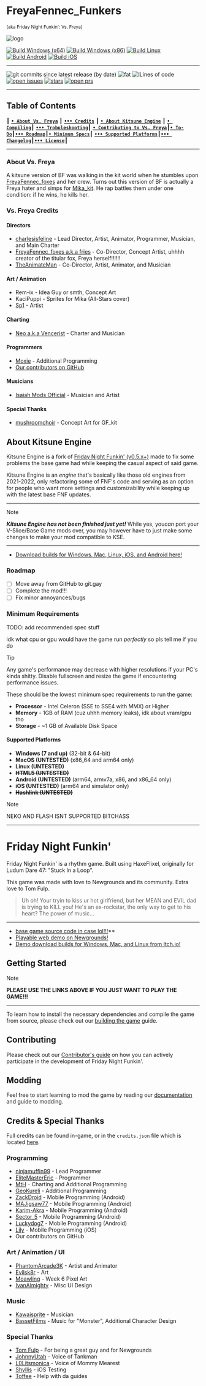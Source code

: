 # FreyaFennec_Funkers

<sub>(aka Friday Night Funkin': Vs. Freya)</sub>

![logo](https://github.com/VsFreyaDevs/VsFreyaModNew/blob/main/docs/promoBanner.png?raw=true)

[![Build Windows (x64)](https://github.com/VsFreyaDevs/VsFreyaModNew/actions/workflows/build-game-windows.yml/badge.svg)](https://github.com/VsFreyaDevs/VsFreyaModNew/actions/workflows/build-game-windows.yml) [![Build Windows (x86)](https://github.com/VsFreyaDevs/VsFreyaModNew/actions/workflows/build-game-win32.yml/badge.svg)](https://github.com/VsFreyaDevs/VsFreyaModNew/actions/workflows/build-gamewin32.yml) [![Build Linux](https://github.com/VsFreyaDevs/VsFreyaModNew/actions/workflows/build-game-linux.yml/badge.svg)](https://github.com/VsFreyaDevs/VsFreyaModNew/actions/workflows/build-game-linux.yml) [![Build Android](https://github.com/VsFreyaDevs/VsFreyaModNew/actions/workflows/build-game-android.yml/badge.svg)](https://github.com/VsFreyaDevs/VsFreyaModNew/actions/workflows/build-game-android.yml) [![Build iOS](https://github.com/VsFreyaDevs/VsFreyaModNew/actions/workflows/build-game-ios.yml/badge.svg)](https://github.com/VsFreyaDevs/VsFreyaModNew/actions/workflows/build-game-ios.yml)

-------------------------------------------------------------

![git commits since latest release (by date)](https://img.shields.io/github/commits-since/VsFreyaDevs/VsFreyaModNew/latest) ![fat](https://img.shields.io/github/repo-size/VsFreyaDevs/VsFreyaModNew) ![lLines of code](https://img.shields.io/tokei/lines/github/VsFreyaDevs/VsFreyaModNew) [![open issues](https://img.shields.io/github/issues/VsFreyaDevs/VsFreyaModNew)](https://github.com/VsFreyaDevs/VsFreyaModNew/issues) [![stars](https://img.shields.io/github/stars/VsFreyaDevs/VsFreyaModNew)](https://github.com/VsFreyaDevs/VsFreyaModNew/stargazers) [![open prs](https://img.shields.io/github/issues-pr/VsFreyaDevs/VsFreyaModNew)](https://github.com/VsFreyaDevs/VsFreyaModNew/pulls)

-------------------------------------------------------------

## Table of Contents

┃ [**`• About Vs. Freya`**](#about-vs-freya) ┃ [**`••• Credits`**](#vs-freya-credits) ┃ [**`• About Kitsune Engine`**](#about-kitsune-engine) ┃ [**`• Compiling`**](/docs/COMPILING.md)┃ [**`••• Trobuleshooting`**](/docs/troubleshooting.md)┃ [**`• Contributing to Vs. Freya`**](/docs/CONTRIBUTING.md)┃[**`• To-Do`**](/TODO.md)┃[**`••• Roadmap`**](#roadmap)┃[**`• Minimum Specs`**](#minimum-requirements)┃ [**`••• Supported Platforms`**](#supported-platforms)┃[**`••• Changelog`**](/CHANGELOG.md)┃[**`••• License`**](/LICENSE.md)┃

-------------------------------------------------------------

### About Vs. Freya

A kitsune version of BF was walking in the kit world when he stumbles upon [FreyaFennec_foxes](https://www.youtube.com/@Freyafennec_foxes1.0) and her crew. Turns out this version of BF is actually a Freya hater and simps for [Mika_kit](https://www.youtube.com/@Mika_Kit162). He rap battles them under one condition: if he wins, he kills her.

### Vs. Freya Credits

#### Directors

* [charlesisfeline](https://www.youtube.com/@charlescatyt) - Lead Director, Artist, Animator, Programmer, Musician, and Main Charter
* [FreyaFennec_foxes a.k.a fries](https://www.tiktok.com/@sandythebestclown) - Co-Director, Concept Artist, uhhhh creator of the titular fox, Freya herself!!!!!!
* [TheAnimateMan](https://www.youtube.com/channel/UCwsHVR5zkvnW4U4-Uoh118w) - Co-Director, Artist, Animator, and Musician

#### Art / Animation

* Rem-ix - Idea Guy or smth, Concept Art
* KaciPuppi - Sprites for Mika (All-Stars cover)
* [Sp1](https://x.com/Sp1_64) - Artist

#### Charting

* [Neo a.k.a Vencerist](https://www.youtube.com/@VencerVents) - Charter and Musician

#### Programmers

* [Moxie](https://github.com/moxie-coder) - Additional Programming
* [Our contributors on GitHub](https://github.com/VsFreyaDevs/VsFreyaModNew/graphs/contributors)

#### Musicians

* [Isaiah Mods Official](https://www.youtube.com/channel/UCeILJmD-UdDIqI86eadDCZQ) - Musician and Artist

#### Special Thanks

* [mushroomchoir](https://mushroomchoir.newgrounds.com/) - Concept Art for GF_kit

## About Kitsune Engine

Kitsune Engine is a fork of [Friday Night Funkin' (v0.5.x+)](https://github.com/FunkinCrew/Funkin) made to fix some problems the base game had while keeping the casual aspect of said game.

Kitsune Engine is an *engine* that's basically like those old engines from 2021-2022, only refactoring some of FNF's code and serving as an option for people who want more settings and customizability while keeping up with the latest base FNF updates.

-------------------------------------------------------------

> [!NOTE]
> ***Kitsune Engine has not been finished just yet!*** While yes, you*can* port your V-Slice/Base Game mods over, you may however have to just make some changes to make your mod compatible to KSE.

-------------------------------------------------------------

* [Download builds for Windows, Mac, Linux, iOS, and Android here!](https://github.com/VsFreyaDevs/VsFreyaModNew/actions)

### Roadmap

* [ ] Move away from GitHub to git.gay
* [ ] Complete the mod!!!
* [ ] Fix minor annoyances/bugs

### Minimum Requirements

TODO: add recommended spec stuff

idk what cpu or gpu would have the game run *perfectly* so pls tell me if you do

> [!tip]
> Any game's performance may decrease with higher resolutions if your PC's kinda shitty.
> Disable fullscreen and resize the game if encountering performance issues.

These should be the lowest minimum spec requirements to run the game:

* **Processor** - Intel Celeron (SSE to SSE4 with MMX) or Higher
* **Memory** -  1GB of RAM (cuz uhhh memory leaks), idk about vram/gpu tho
* **Storage** - ~1 GB of Available Disk Space

#### Supported Platforms

* **Windows (7 and up)** (32-bit & 64-bit)
* **MacOS (UNTESTED)** (x86_64 and arm64 only)
* **Linux (UNTESTED)**
* ~~**HTML5 (UNTESTED)**~~
* **Android (UNTESTED)** (arm64, armv7a, x86, and x86_64 only)
* **iOS (UNTESTED)** (arm64 and simulator only)
* ~~**Hashlink (UNTESTED)**~~

> [!NOTE]
> NEKO AND FLASH ISNT SUPPORTED BITCHASS

-------------------------------------------------------------

# Friday Night Funkin'

Friday Night Funkin' is a rhythm game. Built using HaxeFlixel, originally for Ludum Dare 47: "Stuck In a Loop".

This game was made with love to Newgrounds and its community. Extra love to Tom Fulp.

> Uh oh! Your tryin to kiss ur hot girlfriend, but her MEAN and EVIL dad is trying to KILL you! He's an ex-rockstar, the only way to get to his heart? The power of music...

-------------------------------------------------------------

* [base game source code in case lol!!!](https://github.com/ninjamuffin99/Funkin)**
* [Playable web demo on Newgrounds!](https://www.newgrounds.com/portal/view/770371)
* [Demo download builds for Windows, Mac, and Linux from Itch.io!](https://ninja-muffin24.itch.io/funkin)

## Getting Started

> [!NOTE]
> **PLEASE USE THE LINKS ABOVE IF YOU JUST WANT TO PLAY THE GAME!!!**

-------------------------------------------------------------

To learn how to install the necessary dependencies and compile the game from source, please check out our [building the game](/docs/COMPILING.md) guide.

## Contributing

Please check out our [Contributor's guide](/docs/CONTRIBUTING.md) on how you can actively participate in the development of Friday Night Funkin'.

## Modding

Feel free to start learning to mod the game by reading our [documentation](https://funkincrew.github.io/funkin-modding-docs/) and guide to modding.

## Credits & Special Thanks

Full credits can be found in-game, or in the `credits.json` file which is located [here](https://github.com/FunkinCrew/funkin.assets/blob/main/exclude/data/credits.json).

### Programming

* [ninjamuffin99](https://twitter.com/ninja_muffin99) - Lead Programmer
* [EliteMasterEric](https://twitter.com/EliteMasterEric) - Programmer
* [MtH](https://twitter.com/emmnyaa) - Charting and Additional Programming
* [GeoKureli](https://twitter.com/Geokureli/) - Additional Programming
* [ZackDroid](https://x.com/ZackDroidCoder) - Mobile Programming (Android)
* [MAJigsaw77](https://github.com/MAJigsaw77) - Mobile Programming (Android)
* [Karim-Akra](https://x.com/KarimAkra_0) - Mobile Programming (Android)
* [Sector_5](https://github.com/sector-a) - Mobile Programming (Android)
* [Luckydog7](https://github.com/luckydog7) - Mobile Programming (Android)
* [Lily](https://github.com/mcagabe19) - Mobile Programming (iOS)
* Our contributors on GitHub

### Art / Animation / UI

* [PhantomArcade3K](https://twitter.com/phantomarcade3k) - Artist and Animator
* [Evilsk8r](https://twitter.com/evilsk8r) - Art
* [Moawling](https://twitter.com/moawko) - Week 6 Pixel Art
* [IvanAlmighty](https://twitter.com/IvanA1mighty) - Misc UI Design

### Music

* [Kawaisprite](https://twitter.com/kawaisprite) - Musician
* [BassetFilms](https://twitter.com/Bassetfilms) - Music for "Monster", Additional Character Design

### Special Thanks

* [Tom Fulp](https://twitter.com/tomfulp) - For being a great guy and for Newgrounds
* [JohnnyUtah](https://twitter.com/JohnnyUtahNG/) - Voice of Tankman
* [L0Litsmonica](https://twitter.com/L0Litsmonica) - Voice of Mommy Mearest
* [Shyllis](https://x.com/1shyll) - iOS Testing
* [Toffee](https://x.com/toffee_caramel_) - Help with da guides
